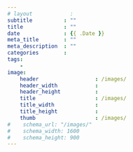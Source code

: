 ```yaml
---
# layout            : 
subtitle          : ""
title             : ""
date              : {{ .Date }}
meta_title        : ""
meta_description  : ""
categories        : 
tags:
    - 
image:
    header                  : /images/
    header_width            :
    header_height           :
    title                   : /images/
    title_width             :
    title_height            :
    thumb                   : /images/
#    schema_url: "/images/"
#    schema_width: 1600
#    schema_height: 900
---
```

